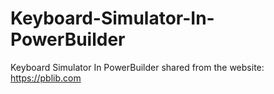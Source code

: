 # Keyboard-Simulator-In-PowerBuilder
Keyboard Simulator In PowerBuilder
shared from the website: https://pblib.com
